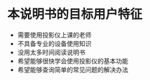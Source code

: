 # 本说明书的目标用户特征

* 需要使用投影仪上课的老师<br>
* 不具备专业的设备使用知识<br>
* 没用太多时间阅读说明书<br>
* 希望能够很快学会使用投影仪的基本功能<br>
* 希望能够查询简单的常见问题的解决办法